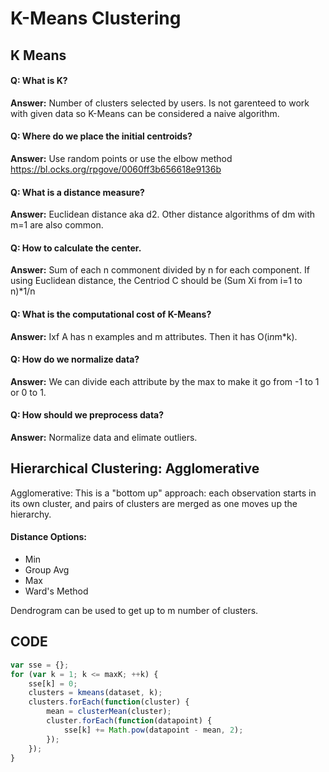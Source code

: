 K-Means Clustering
==================

## K Means

#### Q: What is K?
**Answer:** Number of clusters selected by users. Is not garenteed to work with given data so K-Means can be considered a naive algorithm.

#### Q: Where do we place the initial centroids?
**Answer:** Use random points or use the elbow method https://bl.ocks.org/rpgove/0060ff3b656618e9136b

#### Q: What is a distance measure?
**Answer:** Euclidean distance aka d2. Other distance algorithms of dm with m=1 are also common.

#### Q: How to calculate the center. 
**Answer:** Sum of each n commonent divided by n for each component.
If using Euclidean distance, the Centriod C should be (Sum Xi from i=1 to n)*1/n

#### Q: What is the computational cost of K-Means?
**Answer:** Ixf A has n examples and m attributes. Then it has O(i*n*m*k).

#### Q: How do we normalize data?
**Answer:** We can divide each attribute by the max to make it go from -1 to 1 or 0 to 1.

#### Q: How should we preprocess data?
**Answer:** Normalize data and elimate outliers.

## Hierarchical Clustering: Agglomerative

Agglomerative: This is a "bottom up" approach: each observation starts in its own cluster, and pairs of clusters are merged as one moves up the hierarchy.

#### Distance Options:
* Min
* Group Avg
* Max
* Ward's Method

Dendrogram can be used to get up to m number of clusters. 

## CODE
```javascript
var sse = {};
for (var k = 1; k <= maxK; ++k) {
    sse[k] = 0;
    clusters = kmeans(dataset, k);
    clusters.forEach(function(cluster) {
        mean = clusterMean(cluster);
        cluster.forEach(function(datapoint) {
            sse[k] += Math.pow(datapoint - mean, 2);
        });
    });
}
```
